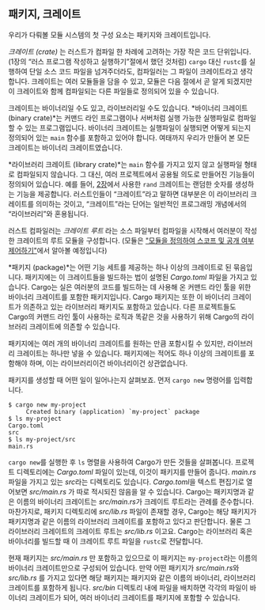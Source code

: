 ## 패키지, 크레이트

우리가 다뤄볼 모듈 시스템의 첫 구성 요소는 패키지와 크레이트입니다.

*크레이트 (crate)* 는 러스트가 컴파일 한 차례에 고려하는 가장 작은
코드 단위입니다. (1장의 “러스 프로그램 작성하고 실행하기”절에서 했던
것처럼) `cargo` 대신 `rustc`를 실행하여 단일 소스 코드 파일을
넘겨주더라도, 컴파일러는 그 파일이 크레이트라고 생각합니다. 크레이트는
여러 모듈들을 담을 수 있고, 모듈은 다음 절에서 곧 알게 되겠지만
이 크레이트와 함께 컴파일되는 다른 파일들로 정의되어 있을 수 있습니다.

크레이트는 바이너리일 수도 있고, 라이브러리일 수도 있습니다.
*바이너리 크레이트 (binary crate)*는 커맨드 라인 프로그램이나 서버처럼
실행 가능한 실행파일로 컴파일할 수 있는 프로그램입니다. 바이너리 크레이트는
실행파일이 실행되면 어떻게 되는지 정의되어 있는 `main` 함수를 포함하고 있어야
합니다. 여태까지 우리가 만들어 본 모든 크레이트는 바이너리 크레이트였습니다.

*라이브러리 크레이트 (library crate)*는 `main` 함수를 가지고 있지 않고
실행파일 형태로 컴파일되지 않습니다. 그 대신, 여러 프로젝트에서 공용될
의도로 만들어진 기능들이 정의되어 있습니다. 예를 들어, [2장][rand]<!-- ignore -->에서
사용한 `rand` 크레이트는 랜덤한 숫자를 생성하는 기능을 제공합니다.
러스트인들이 “크레이트”라고 말하면 대부분은 이 라이브러리 크레이트를 의미하는 것이고,
“크레이트”라는 단어는 일반적인 프로그래밍 개념에서의 “라이브러리”와 혼용됩니다.

러스트 컴파일러는 *크레이트 루트* 라는 소스 파일부터 컴파일을 시작해서
여러분이 작성한 크레이트의 루트 모듈을 구성합니다.
(모듈은 ["모듈을 정의하여 스코프 및 공개 여부 제어하기"][modules]에서 알아볼
예정입니다)

*패키지 (package)*는 어떤 기능 세트를 제공하는 하나 이상의 크레이트로 된
묶음입니다. 패키지에는 이 크레이트들을 빌드하는 법이 설명된 *Cargo.toml* 파일을
가지고 있습니다. Cargo는 실은 여러분의 코드를 빌드하는 데 사용해 온 커맨드 라인
툴을 위한 바이너리 크레이트를 포함한 패키지입니다. Cargo 패키지는 또한 이
바이너리 크레이트가 의존하고 있는 라이브러리 패키지도 포함하고 있습니다.
다른 프로젝트들도 Cargo의 커맨드 라인 툴이 사용하는 로직과 똑같은 것을 사용하기
위해 Cargo의 라이브러리 크레이트에 의존할 수 있습니다.

패키지에는 여러 개의 바이너리 크레이트를 원하는 만큼 포함시킬 수 있지만,
라이브러리 크레이트는 하나만 넣을 수 있습니다. 패키지에는 적어도 하나 이상의
크레이트를 포함해야 하며, 이는 라이브러리이건 바이너리이건 상관없습니다.

패키지를 생성할 때 어떤 일이 일어나는지 살펴보죠.
먼저 `cargo new` 명령어를 입력합니다.

```console
$ cargo new my-project
     Created binary (application) `my-project` package
$ ls my-project
Cargo.toml
src
$ ls my-project/src
main.rs
```

`cargo new`를 실행한 후 `ls` 명렬을 사용하여 Cargo가 만든 것들을 살펴봅니다.
프로젝트 디렉토리에는 *Cargo.toml* 파일이 있는데, 이것이 패키지를 만들어 줍니다.
*main.rs* 파일을 가지고 있는 *src*라는 디렉토리도 있습니다. *Cargo.toml*을
텍스트 편집기로 열어보면 *src/main.rs* 가 따로 적시되진 않음을 알 수 있습니다.
Cargo는 패키지명과 같은 이름의 바이너리 크레이트는 *src/main.rs*가 크레이트 루트라는
관례를 준수합니다. 마찬가지로, 패키지 디렉토리에 *src/lib.rs* 파일이 존재할 경우,
Cargo는 해당 패키지가 패키지명과 같은 이름의 라이브러리 크레이트를 포함하고 있다고 판단합니다.
물론 그 라이브러리 크레이트의 크레이트 루트는 *src/lib.rs* 이고요. Cargo는
라이브러리 혹은 바이너리를 빌드할 때 이 크레이트 루트 파일을 `rustc`로 전달합니다.

현재 패키지는 *src/main.rs* 만 포함하고 있으므로 이 패키지는 `my-project`라는
이름의 바이너리 크레이트만으로 구성되어 있습니다. 만약 어떤 패키지가 *src/main.rs*와
*src/lib.rs* 를 가지고 있다면 해당 패키지는 패키지와 같은 이름의 바이너리,
라이브러리 크레이트를 포함하게 됩니다. *src/bin* 디렉토리 내에 파일을 배치하면
각각의 파일이 바이너리 크레이트가 되어, 여러 바이너리 크레이트를 패키지에 포함할 수 있습니다.

[modules]: ch07-02-defining-modules-to-control-scope-and-privacy.html
[rand]: ch02-00-guessing-game-tutorial.html#임의의-숫자를-생성하기
